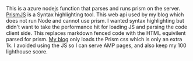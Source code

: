 This is a azure nodejs function that parses and runs prism on the server. [PrismJS](https://prismjs.com/) is a Syntax highlighting tool. This web api used by my blog which does not run Node and cannot use prism. I wanted syntax highlighting but didn't want to take the performance hit for loading JS and parsing the code client side. This replaces markdown fenced code with the HTML equivilent parsed for prism. [My blog](https://blog.terrible.dev) only loads the Prism css which is only an extra 1k. I avoided using the JS so I can serve AMP pages, and also keep my 100 lighthouse score.
